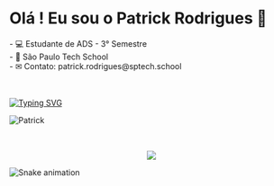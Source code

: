 <h1>Olá ! Eu sou o Patrick Rodrigues 🚀</h1>  
- 💻 Estudante de ADS - 3° Semestre<br>
- 🏢 São Paulo Tech School<br>
- ✉ Contato: patrick.rodrigues@sptech.school<br><br><br>

[![Typing SVG](https://readme-typing-svg.herokuapp.com/?color=5589d6&size=36&center=true&vCenter=true&width=1000&lines=Hello!+I'm+Patrick+Rodrigues;I'm+19+years+old;I'm+from+São+Paulo,+Brazil;Be+welcome!+:%29)](https://git.io/typing-svg)<br>

  ![Patrick](https://github-readme-stats.vercel.app/api?username=PatrickRodrigues19&show_icons=true&theme=transparent)
  
## 
 <p align="center"><br>
  <a href="https://skillicons.dev">
    <img src="https://skillicons.dev/icons?i=js,html,css,mysql,nodejs,git,bash,figma,java,vscode,linux,powershell" />
  </a>

![Snake animation](https://github.com/LuigiGF/LuigiGF/blob/output/github-contribution-grid-snake.svg)
